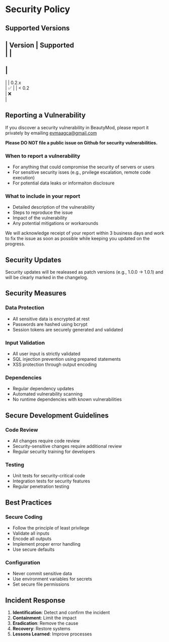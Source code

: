 # Security Policy

## Supported Versions

|
 Version 
|
 Supported          
|
|
-------
|
------------------
|
|
 0.2.x   
|
 :white_check_mark: 
|
|
 < 0.2   
|
 :x:                
|

## Reporting a Vulnerability

If you discover a security vulnerability in BeautyMod, please report it privately by emailing evmaagca@gmail.com

**Please DO NOT file a public issue on Github for security vulnerabilities.**

### When to report a vulnerability

- For anything that could compromise the security of servers or users
- For sensitive security isses (e.g., prvilege escalation, remote code execution)
- For potential data leaks or informaiton disclosure

### What to include in your report
- Detailed description of the vulnerability
- Steps to reproduce the issue
- Impact of the vulnerability
- Any potential mitigations or workarounds

We will acknowledge receipt of your report within 3 business days and work to fix the issue as soon as possible while keeping you updated on the progress.

## Security Updates

Security updates will be realeased as patch versions (e.g., 1.0.0 -> 1.0.1) and will be clearly marked in the changelog.

## Security Measures

### Data Protection
- All sensitive data is encrypted at rest
- Passwords are hashed using bcrypt
- Session tokens are securely generated and validated

### Input Validation
- All user input is strictly validated
- SQL injection prevention using prepared statements
- XSS protection through output encoding

### Dependencies
- Regular dependency updates
- Automated vulnerability scanning
- No runtime dependencies with known vulnerabilities

## Secure Development Guidelines

### Code Review
- All changes require code review
- Security-sensitive changes require additional review
- Regular security training for developers

### Testing
- Unit tests for security-critical code
- Integration tests for security features
- Regular penetration testing

## Best Practices

### Secure Coding
- Follow the principle of least privilege
- Validate all inputs
- Encode all outputs
- Implement proper error handling
- Use secure defaults

### Configuration
- Never commit sensitive data
- Use environment variables for secrets
- Set secure file permissions

## Incident Response

1. **Identification**: Detect and confirm the incident
2. **Containment**: Limit the impact
3. **Eradication**: Remove the cause
4. **Recovery**: Restore systems
5. **Lessons Learned**: Improve processes